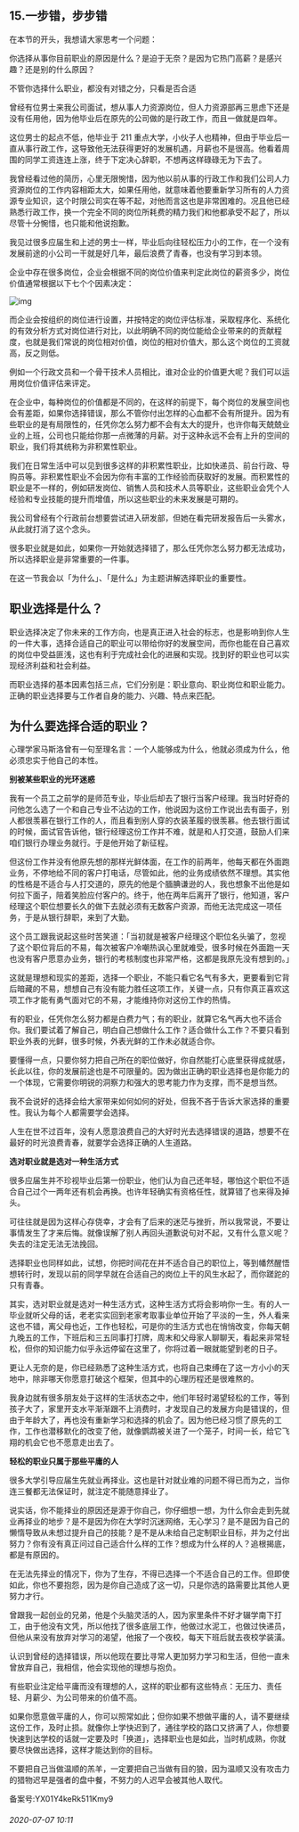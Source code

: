 ## 15.一步错，步步错
在本节的开头，我想请大家思考一个问题：


你选择从事你目前职业的原因是什么？是迫于无奈？是因为它热门高薪？是感兴趣？还是别的什么原因？


不管你选择什么职业，都没有对错之分，只看是否合适


曾经有位男士来我公司面试，想从事人力资源岗位，但人力资源部再三思虑下还是没有任用他，因为他毕业后在原先的公司做的是行政工作，而且一做就是四年。


这位男士的起点不低，他毕业于 211 重点大学，小伙子人也精神，但由于毕业后一直从事行政工作，这导致他无法获得更好的发展机遇，月薪也不是很高。他看着周围的同学工资连连上涨，终于下定决心辞职，不想再这样碌碌无为下去了。


我曾经看过他的简历，心里无限惋惜，因为他以前从事的行政工作和我们公司人力资源岗位的工作内容相距太大，如果任用他，就意味着他要重新学习所有的人力资源专业知识，这个时限公司实在等不起，对他而言这也是非常困难的。况且他已经熟悉行政工作，换一个完全不同的岗位所耗费的精力我们和他都承受不起了，所以尽管十分惋惜，也只能和他说抱歉。


我见过很多应届生和上述的男士一样，毕业后向往轻松压力小的工作，在一个没有发展前途的小公司一干就是好几年，最后浪费了青春，也没有学习到本领。


企业中存在很多岗位，企业会根据不同的岗位价值来判定此岗位的薪资多少，岗位价值通常根据以下七个个因素决定：


![img](https://pic2.zhimg.com/v2-2330101d0d199488a267bc12c878473a.webp)

而企业会按组织的岗位进行设置，并按特定的岗位评估标准，采取程序化、系统化的有效分析方式对岗位进行对比，以此明确不同的岗位能给企业带来的的贡献程度，也就是我们常说的岗位相对价值，岗位的相对价值大，那么这个岗位的工资就高，反之则低。


例如一个行政文员和一个骨干技术人员相比，谁对企业的价值更大呢？我们可以运用岗位价值评估来评定。


在企业中，每种岗位的价值都是不同的，在这样的前提下，每个岗位的发展空间也会有差距，如果你选择错误，那么不管你付出怎样的心血都不会有所提升。因为有些职业的是有局限性的，任凭你怎么努力都不会有太大的提升，也许你每天兢兢业业的上班，公司也只能给你那一点微薄的月薪。对于这种永远不会有上升的空间的职业，我们将其统称为非积累性职业。


我们在日常生活中可以见到很多这样的非积累性职业，比如快递员、前台行政、导购员等。非积累性职业不会因为你有丰富的工作经验而获取好的发展。而积累性的职业是不一样的，例如研发岗位、销售人员和技术人员等职业，这些职业会凭个人经验和专业技能的提升而增值，所以这些职业的未来发展是可期的。


我公司曾经有个行政前台想要尝试进入研发部，但她在看完研发报告后一头雾水，从此就打消了这个念头。


很多职业就是如此，如果你一开始就选择错了，那么任凭你怎么努力都无法成功，所以选择职业是非常重要的一件事。


在这一节我会以「为什么」、「是什么」为主题讲解选择职业的重要性。


**职业选择是什么？**
------------


职业选择决定了你未来的工作方向，也是真正进入社会的标志，也是影响到你人生的一件大事，选择合适自己的职业可以带给你好的发展空间，而你也能在自己喜欢的岗位中受益匪浅，这也有利于完成社会化的进展和实现。找到好的职业也可以实现经济利益和社会利益。


而职业选择的基本因素包括三点，它们分别是：职业意向、职业岗位和职业能力。正确的职业选择要与工作者自身的能力、兴趣、特点来匹配。


**为什么要选择合适的职业？**
----------------


心理学家马斯洛曾有一句至理名言：一个人能够成为什么，他就必须成为什么，他必须忠实于他自己的本性。


**别被某些职业的光环迷惑**


我有一个员工之前学的是师范专业，毕业后却去了银行当客户经理。我当时好奇的问他怎么选了一个和自己专业不沾边的工作，他说因为这份工作说出去有面子，别人都很羡慕在银行工作的人，而且看到别人穿的衣装革履的很羡慕。他去银行面试的时候，面试官告诉他，银行经理这份工作并不难，就是和人打交道，鼓励人们来咱们银行办理业务就行。于是他开始了新征程。


但这份工作并没有他原先想的那样光鲜体面，在工作的前两年，他每天都在外面跑业务，不停地给不同的客户打电话，尽管如此，他的业务成绩依然不理想。其实他的性格是不适合与人打交道的，原先的他是个腼腆谦逊的人，我也想象不出他是如何拉下面子，陪着笑脸应付客户的。终于，他在两年后离开了银行，他知道，客户经理这个职位想要长久的做下去就必须有无数客户资源，而他无法完成这一项任务，于是从银行辞职，来到了大勤。


这个员工跟我说起这些时苦笑道：「当初就是被客户经理这个职位名头骗了，忽视了这个职位背后的不易，每次被客户冷嘲热讽心里就难受，很多时候在外面跑一天也没有客户愿意办业务，银行的考核制度也非常严格，这都是我原先没有想到的。」


这就是理想和现实的差距，选择一个职业，不能只看它名气有多大，更要看到它背后暗藏的不易，想想自己有没有能力胜任这项工作，关键一点，只有你真正喜欢这项工作才能有勇气面对它的不易，才能维持你对这份工作的热情。


有的职业，任凭你怎么努力都是白费力气；有的职业，就算它名气再大也不适合你。我们要试着了解自己，明白自己想做什么工作？适合做什么工作？不要只看到职业外表的光鲜，很多时候，外表光鲜的工作未必就适合你。


要懂得一点，只要你努力把自己所在的职位做好，你自然能打心底里获得成就感，长此以往，你的发展前途也是不可限量的。因为做出正确的职业选择也是你能力的一个体现，它需要你明锐的洞察力和强大的思考能力作为支撑，而不是想当然。


我不会说好的选择会给大家带来如何如何的好处，但我不吝于告诉大家选择的重要性。我认为每个人都需要学会选择。


人生在世不过百年，没有人愿意浪费自己的大好时光去选择错误的道路，想要不在最好的时光浪费青春，就要学会选择正确的人生道路。


**选对职业就是选对一种生活方式**


很多应届生并不珍视毕业后第一份职业，他们认为自己还年轻，哪怕这个职位不适合自己过个一两年还有机会再换。也许年轻确实有资格任性，就算错了也来得及掉头。


可往往就是因为这样心存侥幸，才会有了后来的迷茫与挫折，所以我常说，不要让事情发生了才来后悔。就像误解了别人再回头道歉说句对不起，又有什么意义呢？失去的注定无法无法挽回。


选择职业也同样如此，试想，你把时间花在并不适合自己的职位上，等到幡然醒悟想转行时，发现以前的同学早就在合适自己的岗位上干的风生水起了，而你蹉跎的只有青春。


其实，选对职业就是选对一种生活方式，这种生活方式将会影响你一生。有的人一毕业就听父母的话，老老实实回到老家考取事业单位开始了平淡的一生，外人看来这也不错，离父母也近，工作也轻松，可是你的生活方式也在悄悄改变，你每天朝九晚五的工作，下班后和三五同事打打牌，周末和父母家人聊聊天，看起来非常轻松，但你的知识能力似乎永远停留在这里了，你将过着一眼就能望到老的日子。


更让人无奈的是，你已经熟悉了这种生活方式，也将自己束缚在了这一方小小的天地中，除非哪天你愿意打破这个框架，但其中的心理历程还是很难熬的。


我身边就有很多朋友处于这样的生活状态之中，他们年轻时渴望轻松的工作，等到孩子大了，家里开支水平渐渐跟不上消费时，才发现自己的发展方向是错误的，但由于年龄大了，再也没有重新学习和选择的机会了。因为他已经习惯了原先的工作，工作也潜移默化的改变了他，就像鹦鹉被关进了一个笼子，时间一长，给它飞翔的机会它也不愿意走出去了。


**轻松的职业只属于那些平庸的人**


很多大学引导应届生先就业再择业。这也是针对就业难的问题不得已而为之，当你连三餐都无法保证时，就注定不能随意择业了。


说实话，你不能择业的原因还是源于你自己，你仔细想一想，为什么你会走到先就业再择业的地步？是不是因为你在大学时沉迷网络，无心学习？是不是因为自己的懒惰导致从未想过提升自己的技能？是不是从未给自己定制职业目标，并为之付出努力？你有没有真正问过自己适合什么样的工作？想成为什么样的人？追根揭底，都是有原因的。


在无法先择业的情况下，你为了生存，不得已选择一个不适合自己的工作。但即使如此，你也不要抱怨，因为是你自己造成了这一切，只是你选的路需要比其他人更努力才行。


曾跟我一起创业的兄弟，他是个头脑灵活的人，因为家里条件不好才辍学南下打工，由于他没有文凭，所以他找了很多底层工作，他做过水泥工，也做过快递员，但他从来没有放弃对学习的渴望，他报了一个夜校，每天下班后就去夜校学装潢。


认识到曾经的选择错误，所以他现在要比寻常人更加努力学习和生活，但他一直未曾放弃自己，我相信，他会实现他的理想与抱负。


有些职业注定给平庸而没有理想的人，这样的职业都有这些特点：无压力、责任轻、月薪少、为公司带来的价值不高。


如果你愿意做平庸的人，你可以照常如此；但你如果不想做平庸的人，请不要继续这份工作，及时止损。就像你上学快迟到了，通往学校的路口又挤满了人，你想要快速到达学校的话就一定要及时「换道」，选择职业也是如此，当时机成熟，你就要尽快做出选择，这样才能达到你的目标。


不要把自己当做温顺的羔羊，一定要把自己当做有目的狼，因为温顺又没有攻击力的猎物迟早是强者的盘中餐，不努力的人迟早会被其他人取代。


备案号:YX01Y4keRk511Kmy9


###### 2020-07-07 10:11
